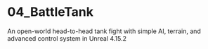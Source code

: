 # 04_BattleTank
An open-world head-to-head tank fight with simple AI, terrain, and advanced control system in Unreal 4.15.2
